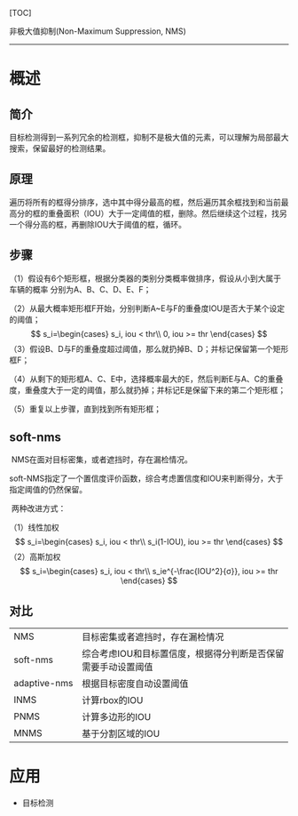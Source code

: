 [TOC]

非极大值抑制(Non-Maximum Suppression, NMS)

***

# 概述

## 简介

​	目标检测得到一系列冗余的检测框，抑制不是极大值的元素，可以理解为局部最大搜索，保留最好的检测结果。

## 原理

​	遍历将所有的框得分排序，选中其中得分最高的框，然后遍历其余框找到和当前最高分的框的重叠面积（IOU）大于一定阈值的框，删除。然后继续这个过程，找另一个得分高的框，再删除IOU大于阈值的框，循环。

## 步骤

（1）假设有6个矩形框，根据分类器的类别分类概率做排序，假设从小到大属于车辆的概率 分别为A、B、C、D、E、F；

（2）从最大概率矩形框F开始，分别判断A~E与F的重叠度IOU是否大于某个设定的阈值；
$$
s_i=\begin{cases}
		s_i,  iou < thr\\
		0,    iou >= thr
     \end{cases}
$$
（3）假设B、D与F的重叠度超过阈值，那么就扔掉B、D；并标记保留第一个矩形框F；

（4）从剩下的矩形框A、C、E中，选择概率最大的E，然后判断E与A、C的重叠度，重叠度大于一定的阈值，那么就扔掉；并标记E是保留下来的第二个矩形框；

（5）重复以上步骤，直到找到所有矩形框；



## soft-nms

​	NMS在面对目标密集，或者遮挡时，存在漏检情况。

​	soft-NMS指定了一个置信度评价函数，综合考虑置信度和IOU来判断得分，大于指定阈值的仍然保留。

​	两种改进方式：

（1）线性加权
$$
s_i=\begin{cases}
		s_i,  iou < thr\\
		s_i(1-IOU),    iou >= thr
     \end{cases}
$$
（2）高斯加权
$$
s_i=\begin{cases}
		s_i,  iou < thr\\
		s_ie^{-\frac{IOU^2}{σ}},    iou >= thr
     \end{cases}
$$




## 对比

|              |                                                              |
| ------------ | ------------------------------------------------------------ |
| NMS          | 目标密集或者遮挡时，存在漏检情况                             |
| soft-nms     | 综合考虑IOU和目标置信度，根据得分判断是否保留<br />需要手动设置阈值 |
| adaptive-nms | 根据目标密度自动设置阈值                                     |
| INMS         | 计算rbox的IOU                                                |
| PNMS         | 计算多边形的IOU                                              |
| MNMS         | 基于分割区域的IOU                                            |



# 应用

* 目标检测